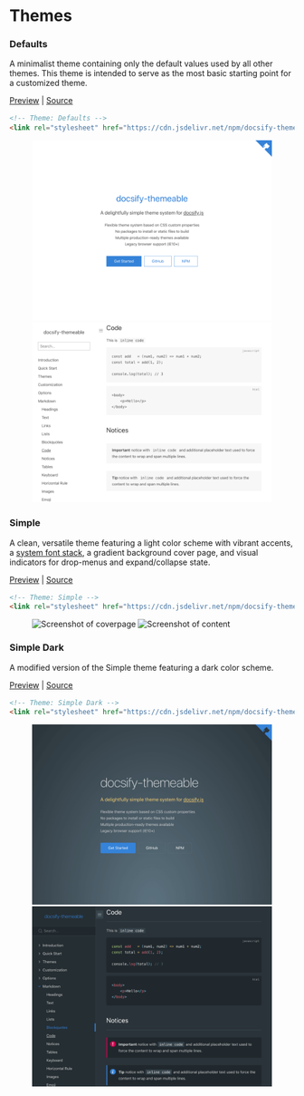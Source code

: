 # Themes

### Defaults

A minimalist theme containing only the default values used by all other
themes. This theme is intended to serve as the most basic starting point for a
customized theme.

<a href="#" data-link-title="Defaults">Preview</a> |
[Source](https://github.com/jhildenbiddle/docsify-themeable/tree/master/src/scss/themes/defaults)

```html
<!-- Theme: Defaults -->
<link rel="stylesheet" href="https://cdn.jsdelivr.net/npm/docsify-themeable@0/dist/css/theme-defaults.css">
```

<figure class="thumbnails">
    <img src="assets/img/theme-defaults-cover.png" alt="Screenshot of coverpage" title="Cover page">
    <img src="assets/img/theme-defaults-content.png" alt="Screenshot of content" title="Content">
</figure>

### Simple

A clean, versatile theme featuring a light color scheme with vibrant accents, a [system font stack](https://css-tricks.com/snippets/css/system-font-stack/), a gradient
background cover page, and visual indicators for drop-menus and expand/collapse
state.

<a href="#" data-link-title="Simple">Preview</a> |
[Source](https://github.com/jhildenbiddle/docsify-themeable/tree/master/src/scss/themes/theme-simple.scss)

```html
<!-- Theme: Simple -->
<link rel="stylesheet" href="https://cdn.jsdelivr.net/npm/docsify-themeable@0/dist/css/theme-simple.css">
```

<figure class="thumbnails">
    <img src="assets/img/theme-simple-cover11.png" alt="Screenshot of coverpage" title="Cover page">
    <img src="assets/img/theme-simple-cover11.png" alt="Screenshot of content" title="Content">
</figure>

### Simple Dark

A modified version of the Simple theme featuring a dark color scheme.

<a href="#" data-link-title="Simple Dark">Preview</a> |
[Source](https://github.com/jhildenbiddle/docsify-themeable/tree/master/src/scss/themes/theme-simple-dark.scss)

```html
<!-- Theme: Simple Dark -->
<link rel="stylesheet" href="https://cdn.jsdelivr.net/npm/docsify-themeable@0/dist/css/theme-simple-dark.css">
```

<figure class="thumbnails">
    <img src="assets/img/theme-simple-dark-cover.png" alt="Screenshot of coverpage" title="Cover page">
    <img src="assets/img/theme-simple-dark-content.png" alt="Screenshot of content" title="Content">
</figure>
